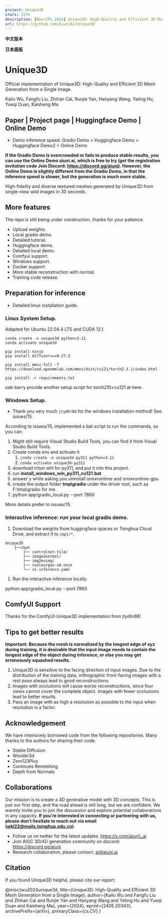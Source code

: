 ```yaml
---
project: Unique3D
stars: 3374
description: [NeurIPS 2024] Unique3D: High-Quality and Efficient 3D Mesh Generation from a Single Image
url: https://github.com/AiuniAI/Unique3D
---
```


**中文版本**

**日本語版**

Unique3D
========

Official implementation of Unique3D: High-Quality and Efficient 3D Mesh Generation from a Single Image.

Kailu Wu, Fangfu Liu, Zhihan Cai, Runjie Yan, Hanyang Wang, Yating Hu, Yueqi Duan, Kaisheng Ma

Paper | Project page | Huggingface Demo | Online Demo
-----------------------------------------------------

-   Demo inference speed: Gradio Demo > Huggingface Demo > Huggingface Demo2 > Online Demo

**If the Gradio Demo is overcrowded or fails to produce stable results, you can use the Online Demo aiuni.ai, which is free to try (get the registration invitation code Join Discord: https://discord.gg/aiuni). However, the Online Demo is slightly different from the Gradio Demo, in that the inference speed is slower, but the generation is much more stable.**

High-fidelity and diverse textured meshes generated by Unique3D from single-view wild images in 30 seconds.

More features
-------------

The repo is still being under construction, thanks for your patience.

-   Upload weights.
-   Local gradio demo.
-   Detailed tutorial.
-   Huggingface demo.
-   Detailed local demo.
-   Comfyui support.
-   Windows support.
-   Docker support.
-   More stable reconstruction with normal.
-   Training code release.

Preparation for inference
-------------------------

-   Detailed linux installation guide.

### Linux System Setup.

Adapted for Ubuntu 22.04.4 LTS and CUDA 12.1.

```
conda create -n unique3d python=3.11
conda activate unique3d

pip install ninja
pip install diffusers==0.27.2

pip install mmcv-full -f https://download.openmmlab.com/mmcv/dist/cu121/torch2.3.1/index.html

pip install -r requirements.txt
```

oak-barry provide another setup script for torch210+cu121 at here.

### Windows Setup.

-   Thank you very much `jtydhr88` for the windows installation method! See issues/15.

According to issues/15, implemented a bat script to run the commands, so you can:

1.  Might still require Visual Studio Build Tools, you can find it from Visual Studio Build Tools.
2.  Create conda env and activate it
    1.  `conda create -n unique3d-py311 python=3.11`
    2.  `conda activate unique3d-py311`
3.  download triton whl for py311, and put it into this project.
4.  run **install\_windows\_win\_py311\_cu121.bat**
5.  answer y while asking you uninstall onnxruntime and onnxruntime-gpu
6.  create the output folder **tmp\\gradio** under the driver root, such as F:\\tmp\\gradio for me.
7.  python app/gradio\_local.py --port 7860

More details prefer to issues/15.

### Interactive inference: run your local gradio demo.

1.  Download the weights from huggingface spaces or Tsinghua Cloud Drive, and extract it to `ckpt/*`.

```
Unique3D
    ├──ckpt
        ├── controlnet-tile/
        ├── image2normal/
        ├── img2mvimg/
        ├── realesrgan-x4.onnx
        └── v1-inference.yaml
```

1.  Run the interactive inference locally.

python app/gradio\_local.py --port 7860

ComfyUI Support
---------------

Thanks for the ComfyUI-Unique3D implementation from jtydhr88!

Tips to get better results
--------------------------

**Important: Because the mesh is normalized by the longest edge of xyz during training, it is desirable that the input image needs to contain the longest edge of the object during inference, or else you may get erroneously squashed results.**

1.  Unique3D is sensitive to the facing direction of input images. Due to the distribution of the training data, orthographic front-facing images with a rest pose always lead to good reconstructions.
2.  Images with occlusions will cause worse reconstructions, since four views cannot cover the complete object. Images with fewer occlusions lead to better results.
3.  Pass an image with as high a resolution as possible to the input when resolution is a factor.

Acknowledgement
---------------

We have intensively borrowed code from the following repositories. Many thanks to the authors for sharing their code.

-   Stable Diffusion
-   Wonder3d
-   Zero123Plus
-   Continues Remeshing
-   Depth from Normals

Collaborations
--------------

Our mission is to create a 4D generative model with 3D concepts. This is just our first step, and the road ahead is still long, but we are confident. We warmly invite you to join the discussion and explore potential collaborations in any capacity. **If you're interested in connecting or partnering with us, please don't hesitate to reach out via email (wkl22@mails.tsinghua.edu.cn)**.

-   Follow us on twitter for the latest updates: https://x.com/aiuni\_ai
-   Join AIGC 3D/4D generation community on discord: https://discord.gg/aiuni
-   Research collaboration, please contact: ai@aiuni.ai

Citation
--------

If you found Unique3D helpful, please cite our report:

@misc{wu2024unique3d,
      title\={Unique3D: High-Quality and Efficient 3D Mesh Generation from a Single Image}, 
      author\={Kailu Wu and Fangfu Liu and Zhihan Cai and Runjie Yan and Hanyang Wang and Yating Hu and Yueqi Duan and Kaisheng Ma},
      year\={2024},
      eprint\={2405.20343},
      archivePrefix\={arXiv},
      primaryClass\={cs.CV}
}
